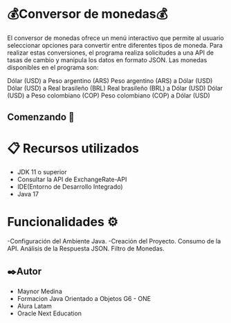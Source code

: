 # 💰Conversor de monedas💰

El conversor de monedas ofrece un menú interactivo que permite al usuario seleccionar opciones para convertir entre diferentes tipos de moneda. Para realizar estas conversiones, el programa realiza solicitudes a una API de tasas de cambio y manipula los datos en formato JSON. Las monedas disponibles en el programa son:

Dólar (USD) a Peso argentino (ARS)
Peso argentino (ARS) a Dólar (USD)
Dólar (USD) a Real brasileño (BRL)
Real brasileño (BRL) a Dólar (USD)
Dólar (USD) a Peso colombiano (COP)
Peso colombiano (COP) a Dólar (USD)

## Comenzando 🚀

# 📋 Recursos utilizados

- JDK 11 o superior
- Consultar la API de ExchangeRate-API
- IDE(Entorno de Desarrollo Integrado)
- Java 17

# Funcionalidades ⚙️
-Configuración del Ambiente Java.
-Creación del Proyecto.
Consumo de la API.
Análisis de la Respuesta JSON.
Filtro de Monedas.


## ✒️Autor

- Maynor Medina
- Formacion Java Orientado a Objetos G6 - ONE
- Alura Latam
- Oracle Next Education






